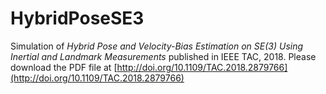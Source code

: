 # HybridPoseSE3

Simulation of *Hybrid Pose and Velocity-Bias Estimation on SE(3) Using Inertial and Landmark Measurements* published in IEEE TAC, 2018. Please download the PDF file at [http://doi.org/10.1109/TAC.2018.2879766](http://doi.org/10.1109/TAC.2018.2879766)
